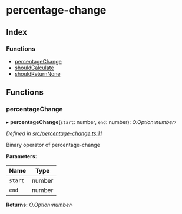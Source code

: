 
# percentage-change

## Index

### Functions

* [percentageChange](README.md#percentagechange)
* [shouldCalculate](README.md#shouldcalculate)
* [shouldReturnNone](README.md#shouldreturnnone)

## Functions

###  percentageChange

▸ **percentageChange**(`start`: number, `end`: number): *O.Option‹number›*

*Defined in [src/percentage-change.ts:11](https://github.com/strong-roots-capital/percentage-change/blob/9c52b2c/src/percentage-change.ts#L11)*

Binary operator of percentage-change

**Parameters:**

Name | Type |
------ | ------ |
`start` | number |
`end` | number |

**Returns:** *O.Option‹number›*

